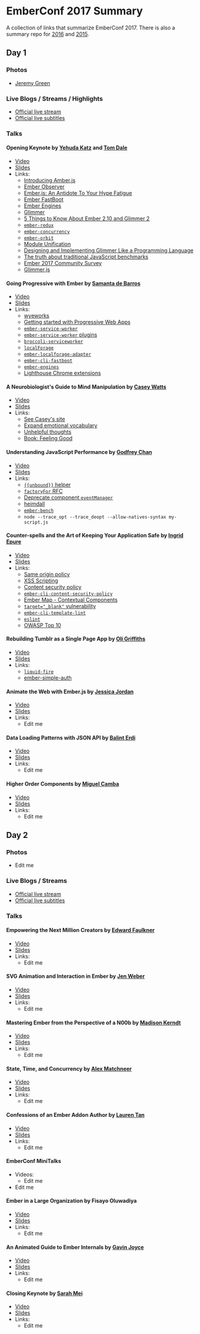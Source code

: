# EmberConf 2017 Summary

A collection of links that summarize EmberConf 2017. There is also a summary repo for [2016](https://github.com/poteto/emberconf-2016) and [2015](https://github.com/poteto/emberconf-2015).

## Day 1

### Photos
- [Jeremy Green](http://viewer.cloudhdr.com/galleries/c2ebf35a-13d9-11e7-b31c-625ea59da93d/gallery-members)

### Live Blogs / Streams / Highlights

- [Official live stream](http://confreaks.tv/live_events/emberconf2017)
- [Official live subtitles](https://www.streamtext.net/player?event=Tilde)

### Talks

#### Opening Keynote by [Yehuda Katz](https://twitter.com/wycats) and [Tom Dale](https://twitter.com/tomdale)

- [Video](/)
- [Slides](/)
- Links:
  - [Introducing Amber.js](http://yehudakatz.com/2011/12/08/announcing-amber-js)
  - [Ember Observer](https://emberobserver.com)
  - [Ember.js: An Antidote To Your Hype Fatigue](http://brewhouse.io/blog/2015/05/13/emberjs-an-antidote-to-your-hype-fatigue.html)
  - [Ember FastBoot](https://ember-fastboot.com)
  - [Ember Engines](http://ember-engines.com)
  - [Glimmer](https://github.com/tildeio/glimmer)
  - [5 Things to Know About Ember 2.10 and Glimmer 2](https://madhatted.com/2016/11/30/5-things-to-know-about-ember-2-10-and-glimmer-2)
  - [`ember-redux`](http://www.ember-redux.com)
  - [`ember-concurrency`](http://ember-concurrency.com/#/docs)
  - [`ember-orbit`](https://github.com/orbitjs/ember-orbit)
  - [Module Unification](https://github.com/emberjs/rfcs/pull/143)
  - [Designing and Implementing Glimmer Like a Programming Language](https://thefeedbackloop.xyz/designing-and-implementing-glimmer-like-a-programming-language)
  - [The truth about traditional JavaScript benchmarks](http://benediktmeurer.de/2016/12/16/the-truth-about-traditional-javascript-benchmarks)
  - [Ember 2017 Community Survey](https://emberjs.com/ember-community-survey-2017)
  - [Glimmer.js](https://glimmerjs.com)

#### Going Progressive with Ember by [Samanta de Barros](https://github.com/sdebarros)

- [Video](/)
- [Slides](/)
- Links:
  - [wyeworks](https://wyeworks.com)
  - [Getting started with Progressive Web Apps](https://addyosmani.com/blog/getting-started-with-progressive-web-apps)
  - [`ember-service-worker`](http://ember-service-worker.com)
  - [`ember-service-worker` plugins](http://ember-service-worker.com/plugins.html)
  - [`broccoli-serviceworker`](https://github.com/jkleinsc/broccoli-serviceworker)
  - [`localForage`](https://github.com/localForage/localForage)
  - [`ember-localforage-adapter`](https://github.com/genkgo/ember-localforage-adapter)
  - [`ember-cli-fastboot`](https://github.com/ember-fastboot/ember-cli-fastboot)
  - [`ember-engines`](http://ember-engines.com)
  - [Lighthouse Chrome extensions](https://developers.google.com/web/tools/lighthouse)

#### A Neurobiologist's Guide to Mind Manipulation by [Casey Watts](https://twitter.com/kyloma)

- [Video](/)
- [Slides](https://www.slideshare.net/CaseyWatts/neurobiologists-guide-to-mind-manipulation-08)
- Links:
  - [See Casey's site](http://www.caseywatts.com/mindmanipulation)
  - [Expand emotional vocabulary](http://tomdrummond.com/leading-and-caring-for-children/emotion-vocabulary)
  - [Unhelpful thoughts](https://s-media-cache-ak0.pinimg.com/originals/cd/ab/af/cdabaf05001f1cef87a4072691bb3e39.png)
  - [Book: Feeling Good](https://www.amazon.com/Feeling-Good-New-Mood-Therapy/dp/0380810336)

#### Understanding JavaScript Performance by [Godfrey Chan](https://twitter.com/chancancode)

- [Video](/)
- [Slides](/)
- Links:
  - [`{{unbound}}` helper](https://emberjs.com/api/classes/Ember.Templates.helpers.html#method_unbound)
  - [`factoryFor` RFC](https://github.com/emberjs/rfcs/pull/150)
  - [Deprecate component `eventManager`](https://github.com/emberjs/rfcs/pull/194)
  - [heimdall](https://github.com/heimdalljs/heimdalljs-lib)
  - [`ember-bench`](https://github.com/chancancode/ember-bench)
  - `node --trace_opt --trace_deopt --allow-natives-syntax my-script.js`

#### Counter-spells and the Art of Keeping Your Application Safe by [Ingrid Epure](https://twitter.com/ingridepure)

- [Video](/)
- [Slides](/)
- Links:
  - [Same origin policy](https://www.w3.org/Security/wiki/Same_Origin_Policy)
  - [XSS Scripting](https://en.wikipedia.org/wiki/Cross-site_scripting)
  - [Content security policy](https://developers.google.com/web/fundamentals/security/csp/)
  - [`ember-cli-content-security-policy`](https://github.com/rwjblue/ember-cli-content-security-policy)
  - [Ember Map - Contextual Components](https://embermap.com/topics/contextual-components)
  - [`target="_blank"` vulnerability](https://www.jitbit.com/alexblog/256-targetblank---the-most-underestimated-vulnerability-ever/)
  - [`ember-cli-template-lint`](https://github.com/rwjblue/ember-cli-template-lint)
  - [`eslint`](http://eslint.org)
  - [OWASP Top 10](https://www.owasp.org/index.php/Category:OWASP_Top_Ten_Project)

#### Rebuilding Tumblr as a Single Page App by [Oli Griffiths](https://twitter.com/Oligriffiths)

- [Video](/)
- [Slides](/)
- Links:
  - [`liquid-fire`](https://github.com/ember-animation/liquid-fire)
  - [ember-simple-auth](https://github.com/simplabs/ember-simple-auth)

#### Animate the Web with Ember.js by [Jessica Jordan](https://twitter.com/jjordan_dev)

- [Video](/)
- [Slides](/)
- Links:
  - Edit me

#### Data Loading Patterns with JSON API by [Balint Erdi](https://twitter.com/baaz)

- [Video](/)
- [Slides](/)
- Links:
  - Edit me

#### Higher Order Components by [Miguel Camba](https://twitter.com/miguelcamba)

- [Video](/)
- [Slides](/)
- Links:
  - Edit me

## Day 2

### Photos

- Edit me

### Live Blogs / Streams

- [Official live stream](http://confreaks.tv/live_events/emberconf2017)
- [Official live subtitles](https://www.streamtext.net/player?event=Tilde)

### Talks

#### Empowering the Next Million Creators by [Edward Faulkner](https://twitter.com/eaf4)

- [Video](/)
- [Slides](/)
- Links:
  - Edit me

#### SVG Animation and Interaction in Ember by [Jen Weber](https://twitter.com/jwwweber)

- [Video](/)
- [Slides](/)
- Links:
  - Edit me

#### Mastering Ember from the Perspective of a N00b by [Madison Kerndt](https://twitter.com/mkerndt)

- [Video](/)
- [Slides](/)
- Links:
  - Edit me

#### State, Time, and Concurrency by [Alex Matchneer](https://twitter.com/machty)

- [Video](/)
- [Slides](/)
- Links:
  - Edit me

#### Confessions of an Ember Addon Author by [Lauren Tan](https://twitter.com/sugarpirate_)

- [Video](/)
- [Slides](/)
- Links:
  - Edit me

#### EmberConf MiniTalks

- Videos:
  - Edit me
- Edit me

#### Ember in a Large Organization by Fisayo Oluwadiya

- [Video](/)
- [Slides](/)
- Links:
  - Edit me

#### An Animated Guide to Ember Internals by [Gavin Joyce](https://twitter.com/gavinjoyce)

- [Video](/)
- [Slides](/)
- Links:
  - Edit me

#### Closing Keynote by [Sarah Mei](https://twitter.com/sarahmei)

- [Video](/)
- [Slides](/)
- Links:
  - Edit me
